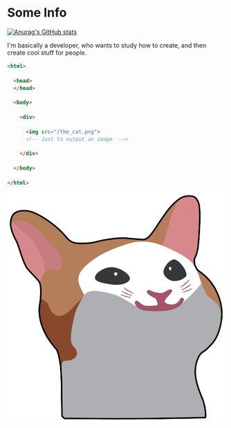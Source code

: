# Some Info
[![Anurag's GitHub stats](https://github-readme-stats.vercel.app/api?username=krvvko&count_private=true)](https://github.com/anuraghazra/github-readme-stats) <br>

I'm basically a developer, who wants to study how to create, and then create cool stuff for people. <br>

``` html
<html>

  <head>
  </head>

  <body>
  
    <div>
    
      <img src="/the_cat.png">
      <!-- Just to output an image  -->
      
    </div>

  </body>

</html>
```
<img src="/Screenshot_21111111.png">
